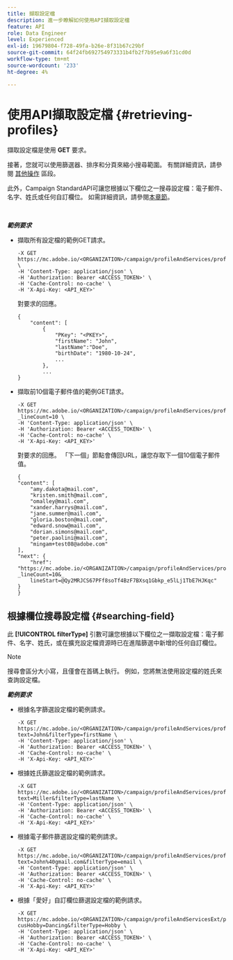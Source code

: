 ```yaml
---
title: 擷取設定檔
description: 進一步瞭解如何使用API擷取設定檔
feature: API
role: Data Engineer
level: Experienced
exl-id: 19679804-f728-49fa-b26e-8f31b67c29bf
source-git-commit: 64f24fb692754973331b4fb2f7b95e9a6f31cd0d
workflow-type: tm+mt
source-wordcount: '233'
ht-degree: 4%

---
```


# 使用API擷取設定檔 {#retrieving-profiles}

擷取設定檔是使用 **GET** 要求。

接著，您就可以使用篩選器、排序和分頁來縮小搜尋範圍。 有關詳細資訊，請參閱 [其他操作](../../api/using/sorting.md) 區段。

此外，Campaign StandardAPI可讓您根據以下欄位之一搜尋設定檔：電子郵件、名字、姓氏或任何自訂欄位。 如需詳細資訊，請參閱[本章節](#searching-field)。

<br/>

***範例要求***

* 擷取所有設定檔的範例GET請求。

  ```
  -X GET https://mc.adobe.io/<ORGANIZATION>/campaign/profileAndServices/profile \
  -H 'Content-Type: application/json' \
  -H 'Authorization: Bearer <ACCESS_TOKEN>' \
  -H 'Cache-Control: no-cache' \
  -H 'X-Api-Key: <API_KEY>'
  ```

  對要求的回應。

  ```
  {
      "content": [
          {
              "PKey": "<PKEY>",
              "firstName": "John",
              "lastName":"Doe",
              "birthDate": "1980-10-24",
              ...
          },
          ...
  }
  ```

* 擷取前10個電子郵件值的範例GET請求。

  ```
  -X GET https://mc.adobe.io/<ORGANIZATION>/campaign/profileAndServices/profile/email?_lineCount=10 \
  -H 'Content-Type: application/json' \
  -H 'Authorization: Bearer <ACCESS_TOKEN>' \
  -H 'Cache-Control: no-cache' \
  -H 'X-Api-Key: <API_KEY>'
  ```

  對要求的回應。 「下一個」節點會傳回URL，讓您存取下一個10個電子郵件值。

  ```
  {
  "content": [
      "amy.dakota@mail.com",
      "kristen.smith@mail.com",
      "omalley@mail.com",
      "xander.harrys@mail.com",
      "jane.summer@mail.com",
      "gloria.boston@mail.com",
      "edward.snow@mail.com",
      "dorian.simons@mail.com",
      "peter.paolini@mail.com",
      "mingam+test08@adobe.com"
  ],
  "next": {
      "href": "https://mc.adobe.io/<ORGANIZATION>/campaign/profileAndServices/profile/email?_lineCount=10&_
      lineStart=@Qy2MRJCS67PFf8soTf4BzF7BXsq1Gbkp_e5lLj1TbE7HJKqc"
  }
  }
  ```

## 根據欄位搜尋設定檔 {#searching-field}

此 **[!UICONTROL filterType]** 引數可讓您根據以下欄位之一擷取設定檔：電子郵件、名字、姓氏，或在擴充設定檔資源時已在進階篩選中新增的任何自訂欄位。

>[!NOTE]
>
>搜尋會區分大小寫，且僅會在首碼上執行。 例如，您將無法使用設定檔的姓氏來查詢設定檔。

***範例要求***

* 根據名字篩選設定檔的範例請求。

  ```
  -X GET https://mc.adobe.io/<ORGANIZATION>/campaign/profileAndServices/profile/byText?text=John&filterType=firstName \
  -H 'Content-Type: application/json' \
  -H 'Authorization: Bearer <ACCESS_TOKEN>' \
  -H 'Cache-Control: no-cache' \
  -H 'X-Api-Key: <API_KEY>'
  ```

* 根據姓氏篩選設定檔的範例請求。

  ```
  -X GET https://mc.adobe.io/<ORGANIZATION>/campaign/profileAndServices/profile/byText?text=Miller&filterType=lastName \
  -H 'Content-Type: application/json' \
  -H 'Authorization: Bearer <ACCESS_TOKEN>' \
  -H 'Cache-Control: no-cache' \
  -H 'X-Api-Key: <API_KEY>'
  ```

* 根據電子郵件篩選設定檔的範例請求。

  ```
  -X GET https://mc.adobe.io/<ORGANIZATION>/campaign/profileAndServices/profile/byText?text=John%40gmail.com&filterType=email \
  -H 'Content-Type: application/json' \
  -H 'Authorization: Bearer <ACCESS_TOKEN>' \
  -H 'Cache-Control: no-cache' \
  -H 'X-Api-Key: <API_KEY>'
  ```

* 根據「愛好」自訂欄位篩選設定檔的範例請求。

  ```
  -X GET https://mc.adobe.io/<ORGANIZATION>/campaign/profileAndServicesExt/profile/byText?cusHobby=Dancing&filterType=Hobby \
  -H 'Content-Type: application/json' \
  -H 'Authorization: Bearer <ACCESS_TOKEN>' \
  -H 'Cache-Control: no-cache' \
  -H 'X-Api-Key: <API_KEY>'
  ```
